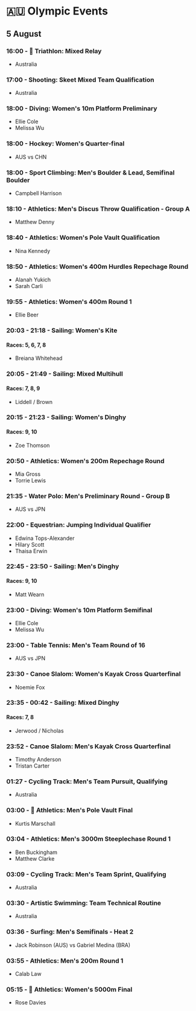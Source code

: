 # 🇦🇺 Olympic Events

## 5 August

### 16:00 - 🏅 Triathlon: Mixed Relay
* Australia

### 17:00 - Shooting: Skeet Mixed Team Qualification
* Australia

### 18:00 - Diving: Women's 10m Platform Preliminary
* Ellie Cole
* Melissa Wu

### 18:00 - Hockey: Women's Quarter-final
* AUS vs CHN

### 18:00 - Sport Climbing: Men's Boulder & Lead, Semifinal Boulder
* Campbell Harrison

### 18:10 - Athletics: Men's Discus Throw Qualification - Group A
* Matthew Denny

### 18:40 - Athletics: Women's Pole Vault Qualification
* Nina Kennedy

### 18:50 - Athletics: Women's 400m Hurdles Repechage Round
* Alanah Yukich
* Sarah Carli

### 19:55 - Athletics: Women's 400m Round 1
* Ellie Beer

### 20:03 - 21:18 - Sailing: Women's Kite
#### Races: 5, 6, 7, 8
* Breiana Whitehead

### 20:05 - 21:49 - Sailing: Mixed Multihull
#### Races: 7, 8, 9
* Liddell / Brown

### 20:15 - 21:23 - Sailing: Women's Dinghy
#### Races: 9, 10
* Zoe Thomson

### 20:50 - Athletics: Women's 200m Repechage Round
* Mia Gross
* Torrie Lewis

### 21:35 - Water Polo: Men's Preliminary Round - Group B
* AUS vs JPN

### 22:00 - Equestrian: Jumping Individual Qualifier
* Edwina Tops-Alexander
* Hilary Scott
* Thaisa Erwin

### 22:45 - 23:50 - Sailing: Men's Dinghy
#### Races: 9, 10
* Matt Wearn

### 23:00 - Diving: Women's 10m Platform Semifinal
* Ellie Cole
* Melissa Wu

### 23:00 - Table Tennis: Men's Team Round of 16
* AUS vs JPN

### 23:30 - Canoe Slalom: Women's Kayak Cross Quarterfinal
* Noemie Fox

### 23:35 - 00:42 - Sailing: Mixed Dinghy
#### Races: 7, 8
* Jerwood / Nicholas

### 23:52 - Canoe Slalom: Men's Kayak Cross Quarterfinal
* Timothy Anderson
* Tristan Carter

### 01:27 - Cycling Track: Men's Team Pursuit, Qualifying
* Australia

### 03:00 - 🏅 Athletics: Men's Pole Vault Final
* Kurtis Marschall

### 03:04 - Athletics: Men's 3000m Steeplechase Round 1
* Ben Buckingham
* Matthew Clarke

### 03:09 - Cycling Track: Men's Team Sprint, Qualifying
* Australia

### 03:30 - Artistic Swimming: Team Technical Routine
* Australia

### 03:36 - Surfing: Men's Semifinals - Heat 2
* Jack Robinson (AUS) vs Gabriel Medina (BRA)

### 03:55 - Athletics: Men's 200m Round 1
* Calab Law

### 05:15 - 🏅 Athletics: Women's 5000m Final
* Rose Davies

